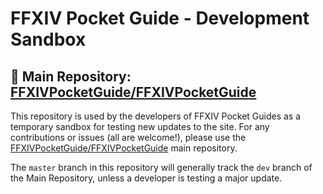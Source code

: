 # FFXIV Pocket Guide - Development Sandbox

## 📌 Main Repository:  [FFXIVPocketGuide/FFXIVPocketGuide](https://github.com/FFXIVPocketGuide/FFXIVPocketGuide)

This repository is used by the developers of FFXIV Pocket Guides as a temporary sandbox for testing new updates to the site. For any contributions or issues (all are welcome!), please use the [FFXIVPocketGuide/FFXIVPocketGuide](https://github.com/FFXIVPocketGuide/FFXIVPocketGuide) main repository.

The `master` branch in this repository will generally track the `dev` branch of the Main Repository, unless a developer is testing a major update.
